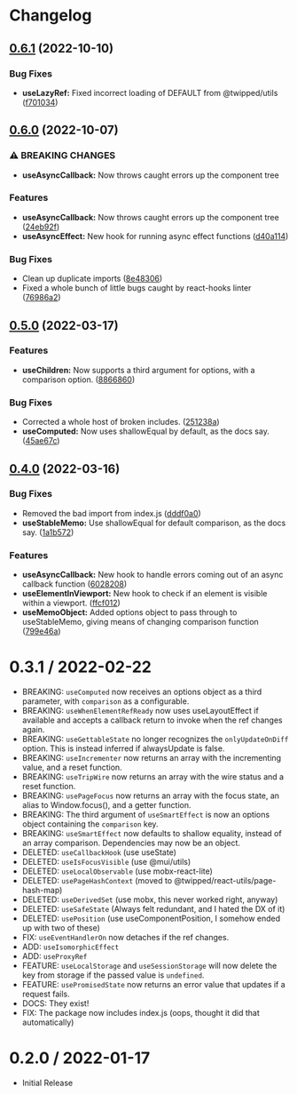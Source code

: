 # Changelog

## [0.6.1](https://github.com/Twipped/hooks/compare/v0.6.0...v0.6.1) (2022-10-10)


### Bug Fixes

* **useLazyRef:** Fixed incorrect loading of DEFAULT from @twipped/utils ([f701034](https://github.com/Twipped/hooks/commit/f70103420e80ff0220b689086e35746ac41e3275))

## [0.6.0](https://github.com/Twipped/hooks/compare/v0.5.0...v0.6.0) (2022-10-07)


### ⚠ BREAKING CHANGES

* **useAsyncCallback:** Now throws caught errors up the component tree

### Features

* **useAsyncCallback:** Now throws caught errors up the component tree ([24eb92f](https://github.com/Twipped/hooks/commit/24eb92f6484d70c9f067754eaa3fbc3273748e4b))
* **useAsyncEffect:** New hook for running async effect functions ([d40a114](https://github.com/Twipped/hooks/commit/d40a11439af2f35681463c128d9a88c41a51f1f8))


### Bug Fixes

* Clean up duplicate imports ([8e48306](https://github.com/Twipped/hooks/commit/8e483065d364e985e4141f04177d7c4c091f2613))
* Fixed a whole bunch of little bugs caught by react-hooks linter ([76986a2](https://github.com/Twipped/hooks/commit/76986a29b05da1b185ed63b06b168ff6c77ee7d2))

## [0.5.0](https://github.com/Twipped/hooks/compare/v0.4.0...v0.5.0) (2022-03-17)


### Features

* **useChildren:** Now supports a third argument for options, with a comparison option. ([8866860](https://github.com/Twipped/hooks/commit/88668606e1cb8c96b5f0214f3069078ad67d01d7))


### Bug Fixes

* Corrected a whole host of broken includes. ([251238a](https://github.com/Twipped/hooks/commit/251238a5eb8beeb3827b35b3f6c3ed40c14513dc))
* **useComputed:** Now uses shallowEqual by default, as the docs say. ([45ae67c](https://github.com/Twipped/hooks/commit/45ae67c5b96e40b4257a481afc353d2fc68bc685))

## [0.4.0](https://github.com/Twipped/hooks/compare/v0.3.1...v0.4.0) (2022-03-16)


### Bug Fixes

* Removed the bad import from index.js ([dddf0a0](https://github.com/Twipped/hooks/commit/dddf0a04ec78494a7a56b9574bc5b20a658d9078))
* **useStableMemo:** Use shallowEqual for default comparison, as the docs say. ([1a1b572](https://github.com/Twipped/hooks/commit/1a1b5726b52f04d69d4e75734766915c28bd1c6a))


### Features

* **useAsyncCallback:** New hook to handle errors coming out of an async callback function ([6028208](https://github.com/Twipped/hooks/commit/60282080b1f09a535ab88f1d905f32cc83f991f6))
* **useElementInViewport:** New hook to check if an element is visible within a viewport. ([ffcf012](https://github.com/Twipped/hooks/commit/ffcf01284886c15b25d19b19cb084a89ba9f3d15))
* **useMemoObject:** Added options object to pass through to useStableMemo, giving means of changing comparison function ([799e46a](https://github.com/Twipped/hooks/commit/799e46ab9e919164c2a870628ec382eac5670f82))

0.3.1 / 2022-02-22
==================

  * BREAKING: `useComputed` now receives an options object as a third parameter, with `comparison` as a configurable.
  * BREAKING: `useWhenElementRefReady` now uses useLayoutEffect if available and accepts a callback return to invoke when the ref changes again.
  * BREAKING: `useGettableState` no longer recognizes the `onlyUpdateOnDiff` option. This is instead inferred if alwaysUpdate is false.
  * BREAKING: `useIncrementer` now returns an array with the incrementing value, and a reset function.
  * BREAKING: `useTripWire` now returns an array with the wire status and a reset function.
  * BREAKING: `usePageFocus` now returns an array with the focus state, an alias to Window.focus(), and a getter function.
  * BREAKING: The third argument of `useSmartEffect` is now an options object containing the `comparison` key.
  * BREAKING: `useSmartEffect` now defaults to shallow equality, instead of an array comparison. Dependencies may now be an object.
  * DELETED: `useCallbackHook`    (use useState)
  * DELETED: `useIsFocusVisible`  (use @mui/utils)
  * DELETED: `useLocalObservable` (use mobx-react-lite)
  * DELETED: `usePageHashContext` (moved to @twipped/react-utils/page-hash-map)
  * DELETED: `useDerivedSet`      (use mobx, this never worked right, anyway)
  * DELETED: `useSafeState`       (Always felt redundant, and I hated the DX of it)
  * DELETED: `usePosition`        (use useComponentPosition, I somehow ended up with two of these)
  * FIX: `useEventHandlerOn` now detaches if the ref changes.
  * ADD: `useIsomorphicEffect`
  * ADD: `useProxyRef`
  * FEATURE: `useLocalStorage` and `useSessionStorage` will now delete the key from storage if the passed value is `undefined`.
  * FEATURE: `usePromisedState` now returns an error value that updates if a request fails.
  * DOCS: They exist!
  * FIX: The package now includes index.js (oops, thought it did that automatically)


0.2.0 / 2022-01-17
==================

  * Initial Release
